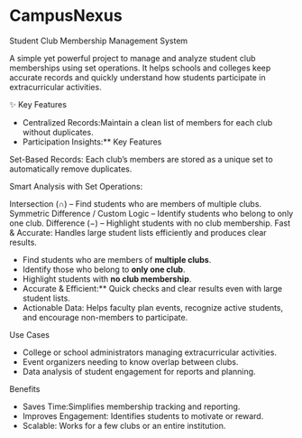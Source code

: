 # CampusNexus

 Student Club Membership Management System

A simple yet powerful project to manage and analyze student club memberships using set operations.
It helps schools and colleges keep accurate records and quickly understand how students participate in extracurricular activities.

✨ Key Features

* Centralized Records:Maintain a clean list of members for each club without duplicates.
* Participation Insights:**
  Key Features

Set-Based Records: Each club’s members are stored as a unique set to automatically remove duplicates.

Smart Analysis with Set Operations:

Intersection (∩) – Find students who are members of multiple clubs.
Symmetric Difference / Custom Logic – Identify students who belong to only one club.
Difference (−) – Highlight students with no club membership.
Fast & Accurate: Handles large student lists efficiently and produces clear results.
  * Find students who are members of **multiple clubs**.
  * Identify those who belong to **only one club**.
  * Highlight students with **no club membership**.
* Accurate & Efficient:** Quick checks and clear results even with large student lists.
* Actionable Data: Helps faculty plan events, recognize active students, and encourage non-members to participate.

 Use Cases
* College or school administrators managing extracurricular activities.
* Event organizers needing to know overlap between clubs.
* Data analysis of student engagement for reports and planning.

 Benefits

* Saves Time:Simplifies membership tracking and reporting.
* Improves Engagement: Identifies students to motivate or reward.
* Scalable: Works for a few clubs or an entire institution.

